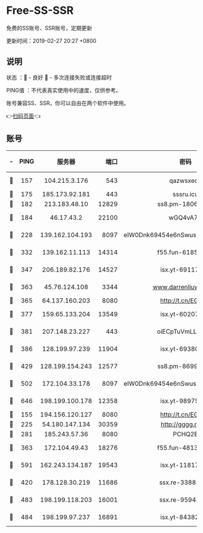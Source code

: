 # Free-SS-SSR

免费的SS账号、SSR账号，定期更新

更新时间：2019-02-27 20:27 +0800

## 说明

状态     ：🙂 - 良好 🙁 - 多次连接失败或连接超时

PING值   ：不代表真实使用中的速度，仅供参考。

账号兼容SS、SSR，你可以自由在两个软件中使用。

👉[扫码页面](https://liesauer.github.io/free-ss-ssr.github.io/)👈

## 账号

|-|PING|服务器|端口|密码|加密方式|区域|
|:----:|:----:|:-----:|-----:|:----:|:----:|:----:|
|🙂|157|104.215.3.176|543|qazwsxedc|aes-256-gcm|JP|
|🙂|175|185.173.92.181|443|sssru.icu|rc4-md5|RU|
|🙂|182|213.183.48.10|12829|ss8.pm-18060932|rc4-md5|RU|
|🙂|184|46.17.43.2|22100|wGQ4vA7D|aes-256-gcm|RU|
|🙂|228|139.162.104.193|8097|eIW0Dnk69454e6nSwuspv9DmS201tQ0D|aes-256-cfb|JP|
|🙂|332|139.162.11.113|14314|f55.fun-61852729|aes-256-cfb|SG|
|🙂|347|206.189.82.176|14527|isx.yt-69117684|aes-256-cfb|SG|
|🙂|363|45.76.124.108|3344|www.darrenliuwei.com|aes-256-cfb|AU|
|🙂|365|64.137.160.203|8080|http://t.cn/EGJIyrl|rc4-md5|CA|
|🙂|377|159.65.133.204|13549|isx.yt-60207072|aes-256-cfb|SG|
|🙂|381|207.148.23.227|443|oiECpTuVmLLxk4Ts|aes-256-cfb|US|
|🙂|386|128.199.97.239|11904|isx.yt-69380692|aes-256-cfb|SG|
|🙂|429|128.199.154.243|12577|ss8.pm-86995994|aes-256-cfb|SG|
|🙂|502|172.104.33.178|8097|eIW0Dnk69454e6nSwuspv9DmS201tQ0D|aes-256-cfb|SG|
|🙂|646|198.199.100.178|12358|isx.yt-98975668|aes-256-cfb|US|
|🙂|155|194.156.120.127|8080|http://t.cn/EGJIyrl|rc4-md5|RU|
|🙂|225|54.180.147.134|30359|http://gggg.rocks|chacha20|KR|
|🙂|281|185.243.57.36|8080|PCHQ2E|rc4-md5|US|
|🙂|363|172.104.49.43|18276|f55.fun-48130334|aes-256-cfb|SG|
|🙂|591|162.243.134.187|19543|isx.yt-11817529|aes-256-cfb|US|
|🙁|420|178.128.30.219|11686|ssx.re-33883463|aes-256-cfb|SG|
|🙁|483|198.199.118.203|16001|ssx.re-95948292|aes-256-cfb|US|
|🙁|484|198.199.97.237|16891|isx.yt-84382608|aes-256-cfb|US|
